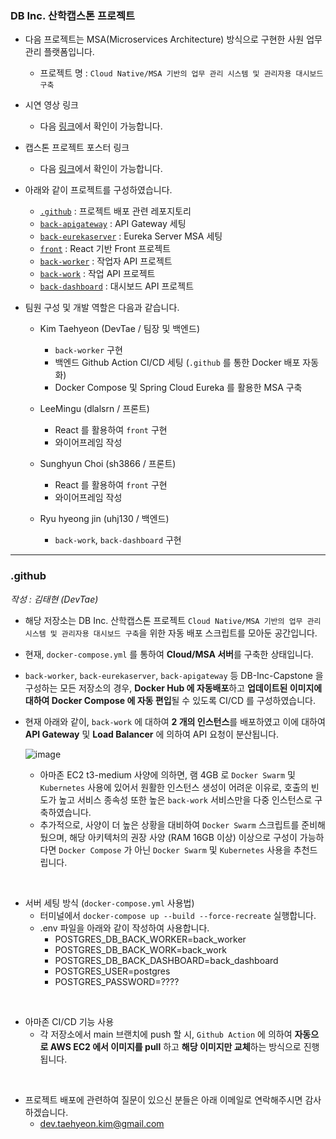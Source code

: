 ### DB Inc. 산학캡스톤 프로젝트

- 다음 프로젝트는 MSA(Microservices Architecture) 방식으로 구현한 사원 업무 관리 플랫폼입니다.
  - 프로젝트 명 : `Cloud Native/MSA 기반의 업무 관리 시스템 및 관리자용 대시보드 구축`

- 시연 영상 링크
  - 다음 [링크](https://youtu.be/RcDwQzuEKno)에서 확인이 가능합니다.

- 캡스톤 프로젝트 포스터 링크
  - 다음 [링크](https://github.com/DB-Inc-Capstone/.github/blob/main/profile/%EC%BA%A1%EC%8A%A4%ED%86%A4%20%EB%B0%9C%ED%91%9C%20%ED%8F%AC%EC%8A%A4%ED%84%B0.pdf)에서 확인이 가능합니다.

- 아래와 같이 프로젝트를 구성하였습니다.
  - [`.github`](https://github.com/DB-Inc-Capstone/.github) : 프로젝트 배포 관련 레포지토리
  - [`back-apigateway`](https://github.com/DB-Inc-Capstone/back-apigateway) : API Gateway 세팅
  - [`back-eurekaserver`](https://github.com/DB-Inc-Capstone/back-eurekaserver) : Eureka Server MSA 세팅
  - [`front`](https://github.com/DB-Inc-Capstone/front) : React 기반 Front 프로젝트
  - [`back-worker`](https://github.com/DB-Inc-Capstone/back-worker) : 작업자 API 프로젝트
  - [`back-work`](https://github.com/DB-Inc-Capstone/back-work) : 작업 API 프로젝트
  - [`back-dashboard`](https://github.com/DB-Inc-Capstone/back-dashboard) : 대시보드 API 프로젝트

- 팀원 구성 및 개발 역할은 다음과 같습니다.
  - Kim Taehyeon (DevTae / 팀장 및 백엔드)
    - `back-worker` 구현
    - 백엔드 Github Action CI/CD 세팅 (`.github` 를 통한 Docker 배포 자동화)
    - Docker Compose 및 Spring Cloud Eureka 를 활용한 MSA 구축
  
  - LeeMingu (dlalsrn / 프론트)
    - React 를 활용하여 `front` 구현
    - 와이어프레임 작성
  
  - Sunghyun Choi (sh3866 / 프론트)
    - React 를 활용하여 `front` 구현
    - 와이어프레임 작성
  
  - Ryu hyeong jin (uhj130 / 백엔드)
    - `back-work`, `back-dashboard` 구현

---

### .github

*작성 : 김태현 (DevTae)*

- 해당 저장소는 DB Inc. 산학캡스톤 프로젝트 `Cloud Native/MSA 기반의 업무 관리 시스템 및 관리자용 대시보드 구축`을 위한 자동 배포 스크립트를 모아둔 공간입니다.

- 현재, `docker-compose.yml` 를 통하여 **Cloud/MSA 서버**를 구축한 상태입니다.

- `back-worker`, `back-eurekaserver`, `back-apigateway` 등 DB-Inc-Capstone 을 구성하는 모든 저장소의 경우, **Docker Hub 에 자동배포**하고 **업데이트된 이미지에 대하여 Docker Compose 에 자동 편입**될 수 있도록 CI/CD 를 구성하였습니다.
  
- 현재 아래와 같이, `back-work` 에 대하여 **2 개의 인스턴스**를 배포하였고 이에 대하여 **API Gateway** 및 **Load Balancer** 에 의하여 API 요청이 분산됩니다.
  
  ![image](https://github.com/DB-Inc-Capstone/.github/assets/55177359/a6ca0c9c-89b2-4af8-8c03-f6f7635a1ab7)

  - 아마존 EC2 t3-medium 사양에 의하면, 램 4GB 로 `Docker Swarm` 및 `Kubernetes` 사용에 있어서 원활한 인스턴스 생성이 어려운 이유로, 호출의 빈도가 높고 서비스 종속성 또한 높은 `back-work` 서비스만을 다중 인스턴스로 구축하였습니다.
  - 추가적으로, 사양이 더 높은 상황을 대비하여 `Docker Swarm` 스크립트를 준비해뒀으며, 해당 아키텍처의 권장 사양 (RAM 16GB 이상) 이상으로 구성이 가능하다면 `Docker Compose` 가 아닌 `Docker Swarm` 및 `Kubernetes` 사용을 추천드립니다.

<br/>

- 서버 세팅 방식 (`docker-compose.yml` 사용법)
  - 터미널에서 `docker-compose up --build --force-recreate` 실행합니다.
  - .env 파일을 아래와 같이 작성하여 사용합니다.
    - POSTGRES_DB_BACK_WORKER=back_worker
    - POSTGRES_DB_BACK_WORK=back_work
    - POSTGRES_DB_BACK_DASHBOARD=back_dashboard
    - POSTGRES_USER=postgres
    - POSTGRES_PASSWORD=????
   
<br/>
    
- 아마존 CI/CD 기능 사용
  - 각 저장소에서 main 브랜치에 push 할 시, `Github Action` 에 의하여 **자동으로 AWS EC2 에서 이미지를 pull** 하고 **해당 이미지만 교체**하는 방식으로 진행됩니다.

 <br/>
 
- 프로젝트 배포에 관련하여 질문이 있으신 분들은 아래 이메일로 연락해주시면 감사하겠습니다.
  - dev.taehyeon.kim@gmail.com

